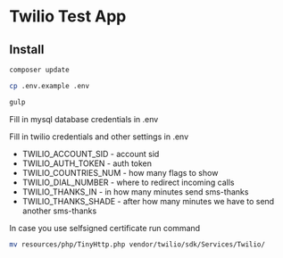 # Twilio Test App

## Install

```bash
composer update
```

```bash
cp .env.example .env
```

```bash
gulp
```

Fill in mysql database credentials in .env

Fill in twilio credentials and other settings in .env
 - TWILIO_ACCOUNT_SID - account sid
 - TWILIO_AUTH_TOKEN - auth token
 - TWILIO_COUNTRIES_NUM - how many flags to show
 - TWILIO_DIAL_NUMBER - where to redirect incoming calls
 - TWILIO_THANKS_IN - in how many minutes send sms-thanks
 - TWILIO_THANKS_SHADE - after how many minutes we have to send another sms-thanks

In case you use selfsigned certificate run command

```bash
mv resources/php/TinyHttp.php vendor/twilio/sdk/Services/Twilio/
```